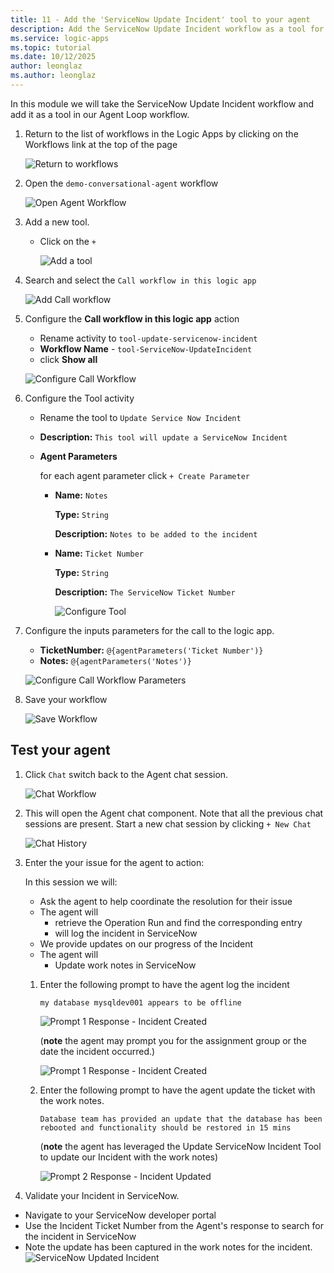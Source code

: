 ```yaml
---
title: 11 - Add the 'ServiceNow Update Incident' tool to your agent
description: Add the ServiceNow Update Incident workflow as a tool for logging work notes via the Agent Loop.
ms.service: logic-apps
ms.topic: tutorial
ms.date: 10/12/2025
author: leonglaz
ms.author: leonglaz
---
```


In this module we will take the ServiceNow Update Incident workflow and add it as a tool in our Agent Loop workflow.


1. Return to the list of workflows in the Logic Apps by clicking on the Workflows link at the top of the page

    ![Return to workflows](./images/11_01_return_to_workflows.png "return to workflows")

1. Open the `demo-conversational-agent` workflow

    ![Open Agent Workflow](./images/11_02_open_agent_workflow.png "open agent workflow")

1. Add a new tool.
    - Click on the `+`

        ![Add a tool](./images/11_04_add_a_tool.png "add a tool")

1. Search and select the `Call workflow in this logic app`

    ![Add Call workflow](./images/11_05_add_action_call_workflow_in_this_logic_app.png "add call workflow")

1. Configure the **Call workflow in this logic app** action
    - Rename activity to `tool-update-servicenow-incident`
    - **Workflow Name** - `tool-ServiceNow-UpdateIncident`
    - click **Show all**

    ![Configure Call Workflow](./images/11_06_configure_call_workflow.png "configure call workflow")

1. Configure the Tool activity
    - Rename the tool to `Update Service Now Incident`
    - **Description:** `This tool will update a ServiceNow Incident`
    - **Agent Parameters**
        
        for each agent parameter click `+ Create Parameter` 
        - **Name:** `Notes`

          **Type:** `String`

          **Description:** `Notes to be added to the incident`

        - **Name:** `Ticket Number`

          **Type:** `String`

          **Description:** `The ServiceNow Ticket Number`


          ![Configure Tool](./images/11_07_configure_tool.png "configure tool")

1. Configure the inputs parameters for the call to the logic app.
    - **TicketNumber:** `@{agentParameters('Ticket Number')}`
    - **Notes:** `@{agentParameters('Notes')}`

    ![Configure Call Workflow Parameters](./images/11_10_configure_call_workflow_parameters.png "configure call workflow parameters")

1. Save your workflow

    ![Save Workflow](./images/09_11_save_workflow.png "save workflow")

## Test your agent

1. Click `Chat` switch back to the Agent chat session.

    ![Chat Workflow](./images/09_12_run_workflow.png "chat workflow")


1. This will open the Agent chat component. Note that all the previous chat sessions are present. Start a new chat session by clicking `+ New Chat`

    ![Chat History](./images/11_11_chat_history_session.png "Chat history")


1. Enter the your issue for the agent to action:

    In this session we will:
    - Ask the agent to help coordinate the resolution for their issue
    - The agent will 
        - retrieve the Operation Run and find the corresponding entry
        - will log the incident in ServiceNow
    - We provide updates on our progress of the Incident
    - The agent will
        - Update work notes in ServiceNow

    1.  Enter the following prompt to have the agent log the incident
        ```
        my database mysqldev001 appears to be offline  
        ```
      
        ![Prompt 1 Response - Incident Created](./images/11_12_prompt_response_incident_created.png "prompt 1 response incident created")

        (**note** the agent may prompt you for the assignment group or the date the incident occurred.)
   
        ![Prompt 1 Response - Incident Created](./images/11_12_prompt_response_incident_created_2.png "prompt 1 response incident created")

    1. Enter the following prompt to have the agent update the ticket with the work notes.
        ```
        Database team has provided an update that the database has been rebooted and functionality should be restored in 15 mins
        ```
        (**note** the agent has leveraged the Update ServiceNow Incident Tool to update our Incident with the work notes)


        ![Prompt 2 Response - Incident Updated](./images/11_13_prompt_response_incident_updated.png "prompt 2 incident updated")

1. Validate your Incident in ServiceNow.
  - Navigate to your ServiceNow developer portal
  - Use the Incident Ticket Number from the Agent's response to search for the incident in ServiceNow
   - Note the update has been captured in the work notes for the incident.
    ![ServiceNow Updated Incident](./images/11_14_servicenow_updated_incident.png "servicenow updated incident")
